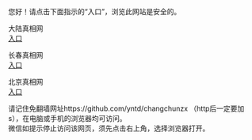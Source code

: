 
  您好！请点击下面指示的“入口”，浏览此网站是安全的。 <br/>


大陆真相网<br/>
<a href="https://is.gd/cEKQ64%" id="dlLink" rel="nofollow">入口</a>

长春真相网<br/>
<a href="https://is.gd/cEKQ64%" id="ccLink" rel="nofollow">入口</a>

北京真相网<br/>
<a href="https://is.gd/cEKQ64%" id="bjLink" rel="nofollow">入口</a>


请记住免翻墙网址https://github.com/yntd/changchunzx （http后一定要加s），在电脑或手机的浏览器均可访问。<br/>
微信如提示停止访问该网页，须先点击右上角，选择浏览器打开。

